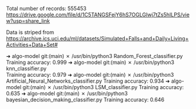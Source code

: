 Total number of records: 555453
https://drive.google.com/file/d/1C5TANGSFejY6hS7OGLGIwj7tZs5hILPS/view?usp=share_link

Data is striped from https://archive.ics.uci.edu/ml/datasets/Simulated+Falls+and+Daily+Living+Activities+Data+Set#

➜  algo-model git:(main) ✗ /usr/bin/python3 Random_Forest_classifier.py
Training accuracy: 0.999
➜  algo-model git:(main) ✗ /usr/bin/python3 knn_classifier.py    
Training accuracy: 0.979
➜  algo-model git:(main) ✗ /usr/bin/python3 Artificial_Neural_Networks_classifier.py
Training accuracy: 0.934
➜  algo-model git:(main) ✗ /usr/bin/python3 LSM_classifier.py
Training accuracy: 0.635
➜  algo-model git:(main) ✗ /usr/bin/python3 bayesian_decision_making_classifier.py 
Training accuracy: 0.646
